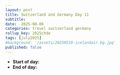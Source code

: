 ```yaml
---
layout: post
title: Switzerland and Germany Day 11
subtitle: 
date:  2025-08-08
categories: travel switzerland germany
rollup_key: 2025chde
tags: [july2025]
#background: '/assets/20250519-icelandair-bg.jpg'
published: false
---
```


- **Start of day:** 
- **End of day:** 

